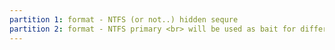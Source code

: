 ```yaml
---
partition 1: format - NTFS (or not..) hidden sequre
partition 2: format - NTFS primary <br> will be used as bait for different Badwares
---
```

